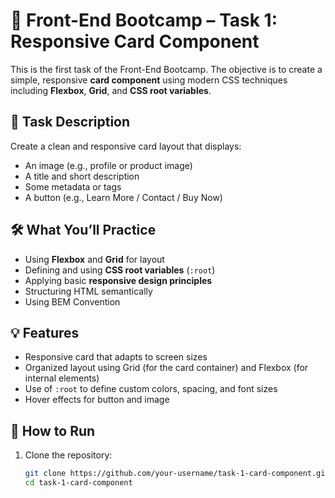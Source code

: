 # 🎯 Front-End Bootcamp – Task 1: Responsive Card Component

This is the first task of the Front-End Bootcamp. The objective is to create a simple, responsive **card component** using modern CSS techniques including **Flexbox**, **Grid**, and **CSS root variables**.

## 📌 Task Description

Create a clean and responsive card layout that displays:

- An image (e.g., profile or product image)
- A title and short description
- Some metadata or tags
- A button (e.g., Learn More / Contact / Buy Now)

## 🛠️ What You’ll Practice

- Using **Flexbox** and **Grid** for layout
- Defining and using **CSS root variables** (`:root`)
- Applying basic **responsive design principles**
- Structuring HTML semantically
- Using BEM Convention

## 💡 Features

- Responsive card that adapts to screen sizes
- Organized layout using Grid (for the card container) and Flexbox (for internal elements)
- Use of `:root` to define custom colors, spacing, and font sizes
- Hover effects for button and image

## 🧪 How to Run

1. Clone the repository:
   ```bash
   git clone https://github.com/your-username/task-1-card-component.git
   cd task-1-card-component
